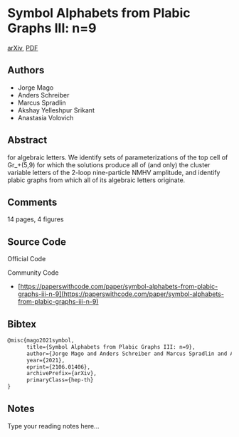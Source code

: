 
# Symbol Alphabets from Plabic Graphs III: n=9

[arXiv](https://arxiv.org/abs/2106.01406), [PDF](https://arxiv.org/pdf/2106.01406.pdf)

## Authors

- Jorge Mago
- Anders Schreiber
- Marcus Spradlin
- Akshay Yelleshpur Srikant
- Anastasia Volovich

## Abstract

for algebraic letters. We identify sets of parameterizations of the top cell of Gr_+(5,9) for which the solutions produce all of (and only) the cluster variable letters of the 2-loop nine-particle NMHV amplitude, and identify plabic graphs from which all of its algebraic letters originate.

## Comments

14 pages, 4 figures

## Source Code

Official Code



Community Code

- [https://paperswithcode.com/paper/symbol-alphabets-from-plabic-graphs-iii-n-9](https://paperswithcode.com/paper/symbol-alphabets-from-plabic-graphs-iii-n-9)

## Bibtex

```tex
@misc{mago2021symbol,
      title={Symbol Alphabets from Plabic Graphs III: n=9}, 
      author={Jorge Mago and Anders Schreiber and Marcus Spradlin and Akshay Yelleshpur Srikant and Anastasia Volovich},
      year={2021},
      eprint={2106.01406},
      archivePrefix={arXiv},
      primaryClass={hep-th}
}
```

## Notes

Type your reading notes here...

